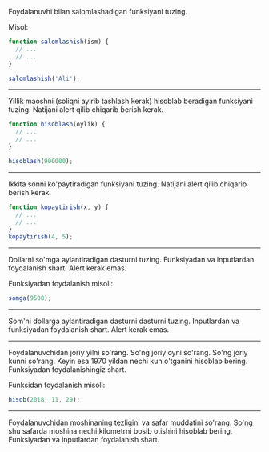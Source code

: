 Foydalanuvhi bilan salomlashadigan funksiyani tuzing.

Misol:
```js
function salomlashish(ism) {
  // ...
  // ...
}

salomlashish('Ali');
```

---

Yillik maoshni (soliqni ayirib tashlash kerak) hisoblab beradigan funksiyani tuzing. Natijani alert qilib chiqarib berish kerak.

```js
function hisoblash(oylik) {
  // ...
  // ...
}

hisoblash(900000);
```


----


Ikkita sonni ko'paytiradigan funksiyani tuzing. Natijani alert qilib chiqarib berish kerak.

```js
function kopaytirish(x, y) {
  // ...
  // ...
}
kopaytirish(4, 5);
```

---

Dollarni so'mga aylantiradigan dasturni tuzing. Funksiyadan va inputlardan foydalanish shart. Alert kerak emas.

Funksiyadan foydalanish misoli:
```js
somga(9500);
```

----

Som'ni dollarga aylantiradigan dasturni dasturni tuzing. Inputlardan va funksiyadan foydalanish shart. Alert kerak emas.

---

Foydalanuvchidan joriy yilni so'rang. So'ng joriy oyni so'rang. So'ng joriy kunni so'rang. Keyin esa 1970 yildan nechi kun o'tganini hisoblab bering. Funksiyadan foydalanishingiz shart.

Funksidan foydalanish misoli:
```js
hisob(2018, 11, 29);
```

---

Foydalanuvchidan moshinaning tezligini va safar muddatini so'rang. So'ng shu safarda moshina nechi kilometrni bosib otishini hisoblab bering. Funksiyadan va inputlardan foydalanish shart.
